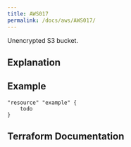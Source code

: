 ```yaml
---
title: AWS017
permalink: /docs/aws/AWS017/
---
```


Unencrypted S3 bucket.

## Explanation

## Example

```
"resource" "example" {
	todo
}
```

## Terraform Documentation

